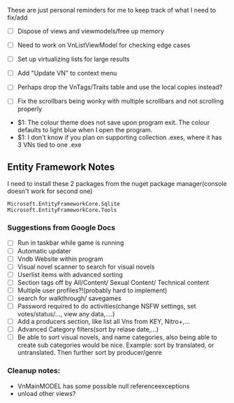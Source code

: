 These are just personal reminders for me to keep track of what I need to fix/add

- [ ] Dispose of views and viewmodels/free up memory
- [ ] Need to work on VnListViewModel for checking edge cases
- [ ] Set up virtualizing lists for large results
- [ ] Add "Update VN" to context menu
- [ ] Perhaps drop the VnTags/Traits table and use the local copies instead?
- [ ] Fix the scrollbars being wonky with multiple scrollbars and not scrolling properly



- $1: The colour theme does not save upon program exit. The colour defaults to light blue when I open the program.
- $1: I don't know if you plan on supporting collection .exes, where it has 3 VNs tied to one .exe





## Entity Framework Notes
I need to install these 2 packages from the nuget package manager(console doesn't work for second one)
```
Microsoft.EntityFrameworkCore.Sqlite
Microsoft.EntityFrameworkCore.Tools
```


### Suggestions from Google Docs
- [ ] Run in taskbar while game is running
- [ ] Automatic updater
- [ ] Vndb Website within program
- [ ] Visual novel scanner to search for visual novels
- [ ] Userlist items with advanced sorting
- [ ] Section tags off by All/Content/ Sexual Content/ Technical content
- [ ] Multiple user profiles?!(probably hard to implement)
- [ ] search for walkthrough/ savegames
- [ ] Password required to do activities(change NSFW settings, set votes/status/…, view any data,....)
- [ ] Add a producers section, like list all Vns from KEY, Nitro+,...
- [ ] Advanced Category filters(sort by relase date,...)
- [ ] Be able to sort visual novels, and name categories, also being able to create sub categories would be nice. Example: sort by translated, or untranslated. Then further sort by producer/genre

### Cleanup notes:
- VnMainMODEL has some possible null referenceexceptions
- unload other views?

